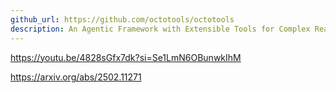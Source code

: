 ```yaml
---
github_url: https://github.com/octotools/octotools
description: An Agentic Framework with Extensible Tools for Complex Reasoning
---
```

https://youtu.be/4828sGfx7dk?si=Se1LmN6OBunwkIhM

https://arxiv.org/abs/2502.11271

